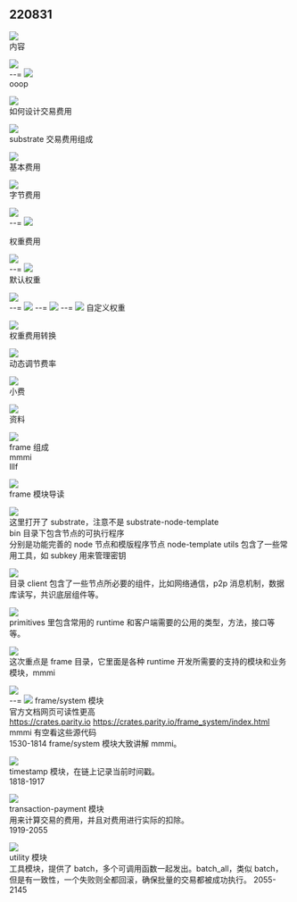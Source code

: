 ## 220831

![](./img/2022-08-31-15-33-28.png)  
内容

![](./img/2022-08-31-15-38-02.png)  
--=
![](./img/2022-08-31-15-38-53.png)  
ooop

![](./img/2022-08-31-15-39-36.png)  
如何设计交易费用

![](./img/2022-08-31-15-41-05.png)  
substrate 交易费用组成

![](./img/2022-08-31-15-41-34.png)  
基本费用

![](./img/2022-08-31-15-42-02.png)  
字节费用

![](./img/2022-08-31-15-42-40.png)  
--=
![](./img/2022-08-31-15-44-11.png)

权重费用

![](./img/2022-08-31-15-52-08.png)  
--=
![](./img/2022-08-31-15-52-55.png)  
默认权重

![](./img/2022-08-31-15-55-00.png)  
--=
![](./img/2022-08-31-15-55-33.png)
--=
![](./img/2022-08-31-15-56-15.png)
--=
![](./img/2022-08-31-15-56-46.png)
自定义权重

![](./img/2022-08-31-15-57-03.png)  
权重费用转换

![](./img/2022-08-31-15-57-36.png)  
动态调节费率

![](./img/2022-08-31-15-58-15.png)  
小费

![](./img/2022-08-31-15-58-36.png)  
资料

![](./img/2022-08-31-15-58-54.png)  
frame 组成  
mmmi  
lllf

![](./img/2022-08-31-16-35-00.png)  
frame 模块导读

![](./img/2022-08-31-16-39-54.png)  
这里打开了 substrate，注意不是 substrate-node-template  
bin 目录下包含节点的可执行程序  
分别是功能完善的 node 节点和模版程序节点 node-template
utils 包含了一些常用工具，如 subkey 用来管理密钥

![](./img/2022-08-31-16-42-23.png)  
目录 client 包含了一些节点所必要的组件，比如网络通信，p2p 消息机制，数据库读写，共识底层组件等。

![](./img/2022-08-31-16-44-06.png)  
primitives 里包含常用的 runtime 和客户端需要的公用的类型，方法，接口等等。

![](./img/2022-08-31-16-45-30.png)  
这次重点是 frame 目录，它里面是各种 runtime 开发所需要的支持的模块和业务模块，mmmi

![](./img/2022-08-31-16-48-32.png)  
--=
![](./img/2022-08-31-16-49-16.png)
frame/system 模块  
官方文档网页可读性更高  
https://crates.parity.io
https://crates.parity.io/frame_system/index.html
mmmi 有空看这些源代码  
1530-1814 frame/system 模块大致讲解 mmmi。

![](./img/2022-08-31-17-21-38.png)  
timestamp 模块，在链上记录当前时间戳。  
1818-1917

![](./img/2022-08-31-17-24-10.png)  
transaction-payment 模块  
用来计算交易的费用，并且对费用进行实际的扣除。  
1919-2055

![](./img/2022-08-31-17-25-59.png)  
utility 模块  
工具模块，提供了 batch，多个可调用函数一起发出。batch_all，类似 batch，但是有一致性，一个失败则全都回滚，确保批量的交易都被成功执行。
2055-2145
